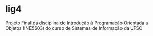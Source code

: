 # lig4
Projeto Final da disciplina de Introdução à Programação Orientada a Objetos (INE5603) do curso de Sistemas de Informação da UFSC
